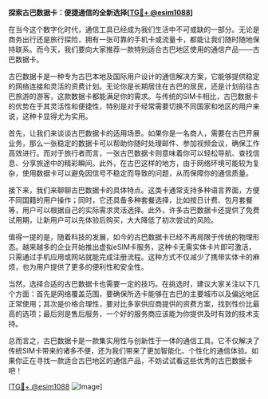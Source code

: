 **探索古巴数据卡：便捷通信的全新选择[[TG💪+ @esim1088](https://t.me/s/esim1088)]**

在当今这个数字化时代，通信工具已经成为我们生活中不可或缺的一部分。无论是商务出行还是旅行探险，拥有一张可靠的手机卡或流量卡，都能让我们随时随地保持联系。而今天，我们要向大家推荐一款特别适合古巴地区使用的通信产品——古巴数据卡。

古巴数据卡是一种专为古巴本地及国际用户设计的通信解决方案，它能够提供稳定的网络连接和灵活的资费计划。无论你是长期居住在古巴的居民，还是计划前往古巴旅游的游客，这款数据卡都能满足你的需求。与传统的SIM卡相比，古巴数据卡的优势在于其灵活性和便捷性，特别是对于经常需要切换不同国家和地区的用户来说，这种卡显得尤为实用。

首先，让我们来谈谈古巴数据卡的适用场景。如果你是一名商人，需要在古巴开展业务，那么一张稳定的数据卡可以帮助你随时处理邮件、参加视频会议，确保工作高效进行。而对于旅行者而言，一张古巴数据卡则意味着你可以轻松导航、查找信息、分享旅途中的精彩瞬间。此外，在古巴这样的地方，由于网络环境可能较为复杂，使用数据卡可以避免因信号不稳定而导致的问题，从而保障你的通信质量。

接下来，我们来聊聊古巴数据卡的具体特点。这类卡通常支持多种语言界面，方便不同国籍的用户操作；同时，它还具备多种套餐选择，比如按日计费、包月套餐等，用户可以根据自己的实际需求灵活选择。此外，许多古巴数据卡还提供了免费试用期，让新用户可以先体验后购买，大大降低了初次尝试的风险。

值得一提的是，随着科技的发展，如今的古巴数据卡已经不再局限于传统的物理形态。越来越多的企业开始推出虚拟eSIM卡服务，这种卡无需实体卡片即可激活，只需通过手机应用或网站就能完成注册流程。这种方式不仅减少了携带实体卡的麻烦，也为用户提供了更多的便利性和安全性。

当然，选择合适的古巴数据卡也需要一定的技巧。在挑选时，建议大家关注以下几个方面：首先是网络覆盖范围，要确保所选卡能够在古巴的主要城市以及偏远地区正常使用；其次是价格合理性，要对比多家供应商提供的资费方案，找到性价比最高的选项；最后则是售后服务，一个好的服务商应该能为你提供及时有效的技术支持。

总而言之，古巴数据卡是一款集实用性与创新性于一体的通信工具。它不仅解决了传统SIM卡带来的诸多不便，还为我们带来了更加智能化、个性化的通信体验。如果你正在寻找一款适合古巴地区的通信产品，不妨试试看这些优秀的古巴数据卡吧！

[[TG💪+ @esim1088](https://t.me/s/esim1088) ![Image](https://i.postimg.cc/4NQfJmqS/Snipaste-2025-05-13-00-14-12.png)]
